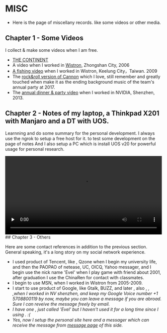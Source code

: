 MISC
================================
* Here is the page of miscellany records. like some videos or other media.

## Chapter 1 - Some Videos

I collect & make some videos when I am free.

* <a href="https://v.youku.com/v_show/id_XNzQxMjU2ODI0.html" target="_blank">THE CONTINENT</a>
* A video when I worked in <a href="https://v.youku.com/v_show/id_XMjQzODkyOA==.html" target="_blank">Wistron</a>, Zhongshan City, 2006
* <a href="https://v.youku.com/v_show/id_XMjM0Mzg0ODUy.html" target="_blank">A fishing video</a> when I worked in Wistron, Keelung City，Taiwan. 2009
* The <a href="https://v.youku.com/v_show/id_XMjMxNzU0MTk2.html" target="_blank">rock&roll version of Cannon</a> which I love, still remember and greatly touched when make it as the ending background music  of the team's annual party at 2017.
* The <a href="https://v.youku.com/v_show/id_XNTA1MjU2MTk2.html" target="_blank">annual dinner & party video</a> when I worked in NVIDIA, Shenzhen, 2013.

## Chapter 2 - Notes of my laptop, a Thinkpad X201 with Manjaro and a DT with UOS.

Learnning and do some summary for the personal development. I always use the ngrok to setup a free host for it. to test some development on the page of notes
And I also setup a PC which is install UOS v20 for powerful usage for personal research.

<video id="video" width="100%" controls="" preload="none">
<source id="mp4" src="http://www.evel.cn/post/upload/short.mp4" type="video/mp4">
</video>

<br>
## Chapter 3 - Others

Here are some contact references in addition to the previous section. General speaking, it's a long story on my social network experience.

* I used product of Tencent, like <i class="fa fa-qq" aria-hidden="true" style="color:blue"></i>, Qzone when I begin my university life, and then the PAOPAO of netease, UC, OICQ, Yahoo messager, and I begin use the nick name 'Evel' when I play game with friend about 2001, after graduation I use the ChinaRen for contact with classmates.
* I begin to use MSN, <i class="fa fa-skype" aria-hidden="true"></i> when I worked in Wistron from 2005-2009.
* I start to use product of Google, like Gtalk, BUZZ, and later <i class="fa fa-google-plus"></i>, also <i class="fa fa-facebook-official" aria-hidden="true" style="color:blue"></i>, <i class="fa fa-twitter" aria-hidden="true">, <i class="fa fa-whatsapp" aria-hidden="true"></i>,<i class="fa fa-telegram" aria-hidden="true"></i>when I worked in NV shenzhen, and keep my Google Voice number +1 5708800119 by now, maybe you can leave a message if you are abroad. Sure I can reveive the message freely by email.
* I have one <i class="fa fa-weibo" style="color:red"></i>, just called 'Evel' but I haven't used it for a long time since I using <i class="fa fa-weixin" style="color:green"></i>. :(
* Yes, now I setup the personal site here and a messager which can receive the message from <a href="https://www.evel.cn/msg.html" target="_blank">message page</a> of this side.